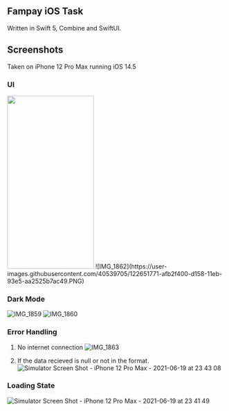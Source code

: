 ## Fampay iOS Task

Written in Swift 5, Combine and SwiftUI.

## Screenshots

Taken on iPhone 12 Pro Max running iOS 14.5

### UI

<img src="https://user-images.githubusercontent.com/40539705/122651762-a4f85f00-d158-11eb-86f9-3af436d315e1.PNG" width="200" height="400" />
![IMG_1862](https://user-images.githubusercontent.com/40539705/122651771-afb2f400-d158-11eb-93e5-aa2525b7ac49.PNG)

### Dark Mode

![IMG_1859](https://user-images.githubusercontent.com/40539705/122651778-be99a680-d158-11eb-8a4b-4ed153b8b24e.PNG)
![IMG_1860](https://user-images.githubusercontent.com/40539705/122651781-c35e5a80-d158-11eb-868e-7d72451ff4c6.PNG)


### Error Handling

1. No internet connection
![IMG_1863](https://user-images.githubusercontent.com/40539705/122651793-cf4a1c80-d158-11eb-81c7-b5737f549400.PNG)

2. If the data recieved is null or not in the format. 
![Simulator Screen Shot - iPhone 12 Pro Max - 2021-06-19 at 23 43 08](https://user-images.githubusercontent.com/40539705/122651803-db35de80-d158-11eb-952f-278594da8730.png)


### Loading State

![Simulator Screen Shot - iPhone 12 Pro Max - 2021-06-19 at 23 41 49](https://user-images.githubusercontent.com/40539705/122651826-fc96ca80-d158-11eb-8664-c80b31b687fe.png)

